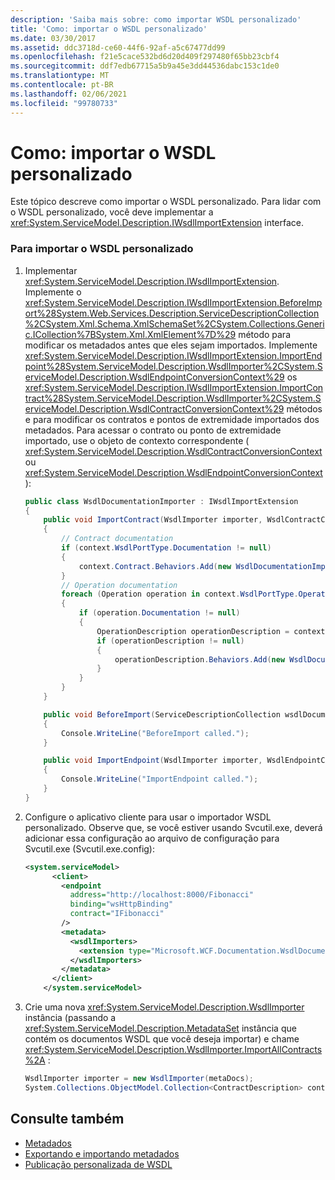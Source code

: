 ```yaml
---
description: 'Saiba mais sobre: como importar WSDL personalizado'
title: 'Como: importar o WSDL personalizado'
ms.date: 03/30/2017
ms.assetid: ddc3718d-ce60-44f6-92af-a5c67477dd99
ms.openlocfilehash: f21e5cace532bd6d20d409f297480f65bb23cbf4
ms.sourcegitcommit: ddf7edb67715a5b9a45e3dd44536dabc153c1de0
ms.translationtype: MT
ms.contentlocale: pt-BR
ms.lasthandoff: 02/06/2021
ms.locfileid: "99780733"
---
```

# <a name="how-to-import-custom-wsdl"></a>Como: importar o WSDL personalizado

Este tópico descreve como importar o WSDL personalizado. Para lidar com o WSDL personalizado, você deve implementar a <xref:System.ServiceModel.Description.IWsdlImportExtension> interface.  
  
### <a name="to-import-custom-wsdl"></a>Para importar o WSDL personalizado  
  
1. Implementar <xref:System.ServiceModel.Description.IWsdlImportExtension>. Implemente o <xref:System.ServiceModel.Description.IWsdlImportExtension.BeforeImport%28System.Web.Services.Description.ServiceDescriptionCollection%2CSystem.Xml.Schema.XmlSchemaSet%2CSystem.Collections.Generic.ICollection%7BSystem.Xml.XmlElement%7D%29> método para modificar os metadados antes que eles sejam importados. Implemente <xref:System.ServiceModel.Description.IWsdlImportExtension.ImportEndpoint%28System.ServiceModel.Description.WsdlImporter%2CSystem.ServiceModel.Description.WsdlEndpointConversionContext%29> os <xref:System.ServiceModel.Description.IWsdlImportExtension.ImportContract%28System.ServiceModel.Description.WsdlImporter%2CSystem.ServiceModel.Description.WsdlContractConversionContext%29> métodos e para modificar os contratos e pontos de extremidade importados dos metadados. Para acessar o contrato ou ponto de extremidade importado, use o objeto de contexto correspondente ( <xref:System.ServiceModel.Description.WsdlContractConversionContext> ou <xref:System.ServiceModel.Description.WsdlEndpointConversionContext> ):  
  
    ```csharp
    public class WsdlDocumentationImporter : IWsdlImportExtension
    {
        public void ImportContract(WsdlImporter importer, WsdlContractConversionContext context)
        {
            // Contract documentation
            if (context.WsdlPortType.Documentation != null)
            {
                context.Contract.Behaviors.Add(new WsdlDocumentationImporter(context.WsdlPortType.Documentation));
            }
            // Operation documentation
            foreach (Operation operation in context.WsdlPortType.Operations)
            {
                if (operation.Documentation != null)
                {
                    OperationDescription operationDescription = context.Contract.Operations.Find(operation.Name);
                    if (operationDescription != null)
                    {
                        operationDescription.Behaviors.Add(new WsdlDocumentationImporter(operation.Documentation));
                    }
                }
            }
        }

        public void BeforeImport(ServiceDescriptionCollection wsdlDocuments, XmlSchemaSet xmlSchemas, ICollection<XmlElement> policy)
        {
            Console.WriteLine("BeforeImport called.");
        }

        public void ImportEndpoint(WsdlImporter importer, WsdlEndpointConversionContext context)
        {
            Console.WriteLine("ImportEndpoint called.");
        }
    }
    ```
  
2. Configure o aplicativo cliente para usar o importador WSDL personalizado. Observe que, se você estiver usando Svcutil.exe, deverá adicionar essa configuração ao arquivo de configuração para Svcutil.exe (Svcutil.exe.config):  
  
    ```xml  
    <system.serviceModel>  
          <client>  
            <endpoint
              address="http://localhost:8000/Fibonacci"
              binding="wsHttpBinding"  
              contract="IFibonacci"  
            />  
            <metadata>  
              <wsdlImporters>  
                <extension type="Microsoft.WCF.Documentation.WsdlDocumentationImporter, WsdlDocumentation" />  
              </wsdlImporters>  
            </metadata>  
          </client>  
        </system.serviceModel>  
    ```  
  
3. Crie uma nova <xref:System.ServiceModel.Description.WsdlImporter> instância (passando a <xref:System.ServiceModel.Description.MetadataSet> instância que contém os documentos WSDL que você deseja importar) e chame <xref:System.ServiceModel.Description.WsdlImporter.ImportAllContracts%2A> :  
  
    ```csharp
    WsdlImporter importer = new WsdlImporter(metaDocs);
    System.Collections.ObjectModel.Collection<ContractDescription> contracts = importer.ImportAllContracts();  
    ```  
  
## <a name="see-also"></a>Consulte também

- [Metadados](../feature-details/metadata.md)
- [Exportando e importando metadados](../feature-details/exporting-and-importing-metadata.md)
- [Publicação personalizada de WSDL](../samples/custom-wsdl-publication.md)
